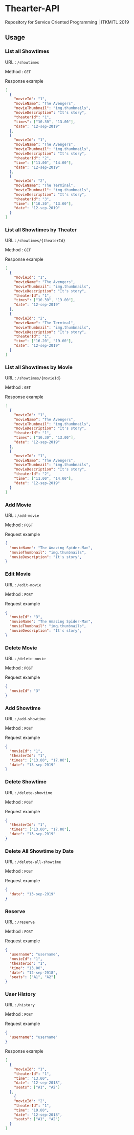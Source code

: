 # Thearter-API
Repository for Service Oriented Programming | ITKMITL 2019

## Usage

### List all Showtimes
URL : `/showtimes`

Method : `GET`

Response example

```json
[
  {
    "movieId": "1",
    "movieName": "The Avengers",
    "movieThumbnail": "img.thumbnails",
    "movieDescription": "It's story",
    "theaterId": "1",
    "times": ["10.30", "13.00"],
    "date": "12-sep-2019"
  },
  {
    "movieId": "1",
    "movieName": "The Avengers",
    "movieThumbnail": "img.thumbnails",
    "movieDescription": "It's story",
    "theaterId": "2",
    "time": ["11.00", "14.00"],
    "date": "12-sep-2019"
  },
  {
    "movieId": "2",
    "movieName": "The Terminal",
    "movieThumbnail": "img.thumbnails",
    "movieDescription": "It's story",
    "theaterId": "3",
    "time": ["10.30", "13.00"],
    "date": "12-sep-2019"
  }
]
```

### List all Showtimes by Theater
URL : `/showtimes/{theaterId}`

Method : `GET`

Response example

```json
[
  {
    "movieId": "1",
    "movieName": "The Avengers",
    "movieThumbnail": "img.thumbnails",
    "movieDescription": "It's story",
    "theaterId": "1",
    "times": ["10.30", "13.00"],
    "date": "12-sep-2019"
  },
  {
    "movieId": "2",
    "movieName": "The Terminal",
    "movieThumbnail": "img.thumbnails",
    "movieDescription": "It's story",
    "theaterId": "1",
    "time": ["16.20", "19.00"],
    "date": "12-sep-2019"
  }
]
```

### List all Showtimes by Movie
URL : `/showtimes/{movieId}`

Method : `GET`

Response example

```json
[
  {
    "movieId": "1",
    "movieName": "The Avengers",
    "movieThumbnail": "img.thumbnails",
    "movieDescription": "It's story",
    "theaterId": "1",
    "times": ["10.30", "13.00"],
    "date": "12-sep-2019"
  },
  {
    "movieId": "1",
    "movieName": "The Avengers",
    "movieThumbnail": "img.thumbnails",
    "movieDescription": "It's story",
    "theaterId": "2",
    "time": ["11.00", "14.00"],
    "date": "12-sep-2019"
  }
]
```

### Add Movie
URL : `/add-movie`

Method : `POST`

Request example

```json
{
  "movieName": "The Amazing Spider-Man",
  "movieThumbnail": "img.thumbnails",
  "movieDescription": "It's story",
}
```

### Edit Movie
URL : `/edit-movie`

Method : `POST`

Request example

```json
{
  "movieId": "3",
  "movieName": "The Amazing Spider-Man",
  "movieThumbnail": "img.thumbnails",
  "movieDescription": "It's story",
}
```

### Delete Movie
URL : `/delete-movie`

Method : `POST`

Request example

```json
{
  "movieId": "3"
}
```

### Add Showtime
URL : `/add-showtime`

Method : `POST`

Request example

```json
{
  "movieId": "1",
  "theaterId": "1",
  "times": ["13.00", "17.00"],
  "date": "13-sep-2019"
}
```

### Delete Showtime
URL : `/delete-showtime`

Method : `POST`

Request example

```json
{
  "theaterId": "1",
  "times": ["13.00", "17.00"],
  "date": "13-sep-2019"
}
```

### Delete All Showtime by Date
URL : `/delete-all-showtime`

Method : `POST`

Request example

```json
{
  "date": "13-sep-2019"
}
```

### Reserve
URL : `/reserve`

Method : `POST`

Request example

```json
{
  "username": "username",
  "movieId": "1",
  "theaterId": "1",
  "time": "13.00",
  "date": "12-sep-2018",
  "seats": ["A1", "A2"]
}
```

### User History
URL : `/history`

Method : `POST`

Request example

```json
{
  "username": "username"
}
```

Response example

```json
[
  {
    "movieId": "1",
    "theaterId": "1",
    "time": "13.00",
    "date": "12-sep-2018",
    "seats": ["A1", "A2"]
  },
    {
    "movieId": "2",
    "theaterId": "1",
    "time": "19.00",
    "date": "12-sep-2018",
    "seats": ["A1", "A2"]
  }
]
```

